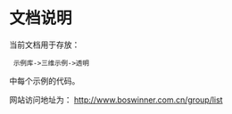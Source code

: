 # 文档说明

当前文档用于存放：

     示例库->三维示例->透明

中每个示例的代码。

网站访问地址为：
  http://www.boswinner.com.cn/group/list
